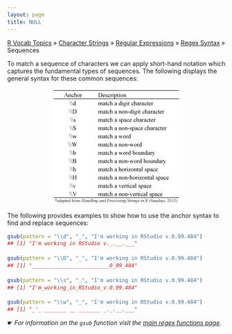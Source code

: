 ```yaml
---
layout: page
title: NULL
---
```


[R Vocab Topics](index) &#187; [Character Strings](characters) &#187; [Regular Expressions](regex) &#187; [Regex Syntax](regex_syntax) &#187; Sequences

To match a sequence of characters we can apply short-hand notation which captures the fundamental types of sequences.  The following displays the general syntax for these common sequences:

<center>
<img src="/public/images/r_vocab/anchor_sequence.png" alt="Anchor Sequences">
</center>     

The following provides examples to show how to use the anchor syntax to find and replace sequences:


```r
gsub(pattern = "\\d", "_", "I'm working in RStudio v.0.99.484")
## [1] "I'm working in RStudio v._.__.___"

gsub(pattern = "\\D", "_", "I'm working in RStudio v.0.99.484")
## [1] "_________________________0_99_484"

gsub(pattern = "\\s", "_", "I'm working in RStudio v.0.99.484")
## [1] "I'm_working_in_RStudio_v.0.99.484"

gsub(pattern = "\\w", "_", "I'm working in RStudio v.0.99.484")
## [1] "_'_ _______ __ _______ _._.__.___"
```
&#9755; *For information on the `gsub` function visit the [main regex functions page](main_regex_functions).* 
